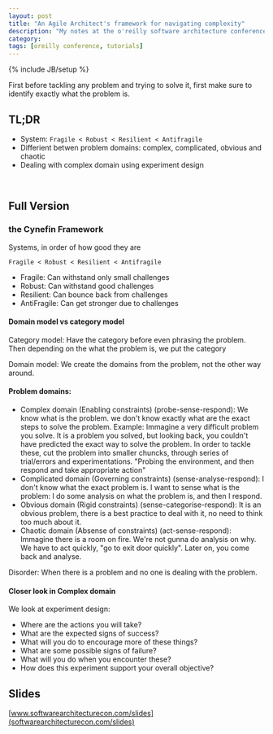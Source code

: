 ```yaml
---
layout: post
title: "An Agile Architect's framework for navigating complexity"
description: "My notes at the o'reilly software architecture conference"
category: 
tags: [oreilly conference, tutorials]
---
```

{% include JB/setup %}

First before tackling any problem and trying to solve it, first make sure to identify exactly what the problem is. 

## TL;DR
- System: `Fragile < Robust < Resilient < Antifragile`
- Differient betwen problem domains: complex, complicated, obvious and chaotic
- Dealing with complex domain using experiment design

<br/>

## Full Version

### the Cynefin Framework

Systems, in order of how good they are

`Fragile < Robust < Resilient < Antifragile`

- Fragile: Can withstand only small challenges
- Robust: Can withstand good challenges
- Resilient: Can bounce back from challenges
- AntiFragile: Can get stronger due to challenges

#### Domain model vs category model

Category model: Have the category before even phrasing the problem. Then depending on the what the problem is, we put the category

Domain model: We create the domains from the problem, not the other way around.

#### Problem domains:

- Complex domain (Enabling constraints) (probe-sense-respond): We know what is the problem. we don't know exactly what are the exact steps to solve the problem.
Example: Immagine a very difficult problem you solve. It is a problem you solved, but looking back, you couldn't have predicted the exact way to solve the problem. In order to tackle these, cut the problem into smaller chuncks, through series of trial/errors and experimentations. "Probing the environment, and then respond and take appropriate action"
- Complicated domain (Governing constraints) (sense-analyse-respond): I don't know what the exact problem is. I want to sense what is the problem: I do some analysis on what the problem is, and then I respond.
- Obvious domain (Rigid constraints) (sense-categorise-respond): It is an obvious problem, there is a best practice to deal with it, no need to think too much about it. 
- Chaotic domain (Absense of constraints) (act-sense-respond): Immagine there is a room on fire. We're not gunna do analysis on why. We have to act quickly, "go to exit door quickly". Later on, you come back and analyse. 

Disorder: When there is a problem and no one is dealing with the problem. 

#### Closer look in Complex domain

We look at experiment design:

- Where are the actions you will take?
- What are the expected signs of success?
- What will you do to encourage more of these things?
- What are some possible signs of failure?
- What will you do when you encounter these?
- How does this experiment support your overall objective?

## Slides
[www.softwarearchitecturecon.com/slides](softwarearchitecturecon.com/slides)